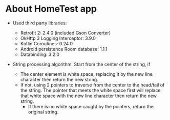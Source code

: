 # About HomeTest app
- Used third party libraries: 
  + Retrofit 2: 2.4.0 (included Gson Converter)
  + OkHttp 3 Logging Interceptor: 3.9.0
  + Kotlin Coroutines: 0.24.0
  + Android persistence Room database: 1.1.1
  + Databinding: 3.2.0
  
- String processing algorithm: 
Start from the center of the string, if
  + The center element is white space, replacing it by the new line character then return the new string.
  + If not, using 2 pointers to traverse from the center to the head/tail of the string. The pointer that meets the white space first will replace that white space with the new line character then return the new string.
    + If there is no white space caught by the pointers, return the original string.
